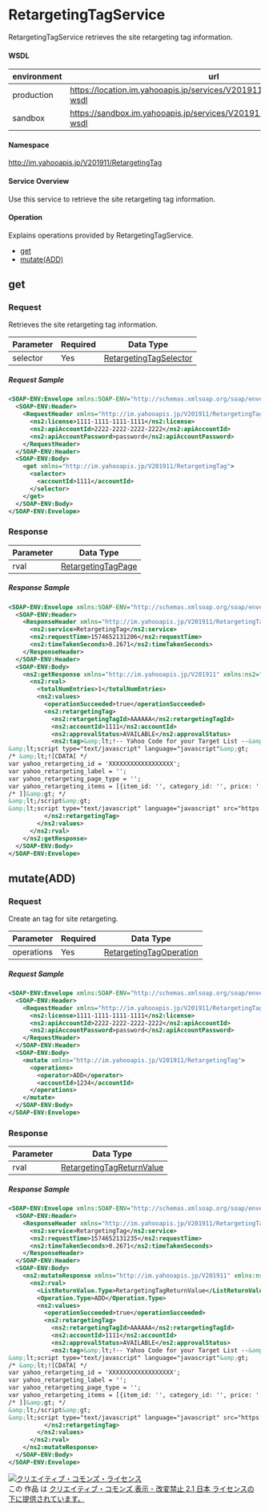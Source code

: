 # RetargetingTagService

RetargetingTagService retrieves the site retargeting tag information.

#### WSDL

| environment |                                      url                                      |
| ----------- | ----------------------------------------------------------------------------- |
| production  | https://location.im.yahooapis.jp/services/V201911/RetargetingTagService?wsdl |
| sandbox     | https://sandbox.im.yahooapis.jp/services/V201911/RetargetingTagService?wsdl  |

#### Namespace

http://im.yahooapis.jp/V201911/RetargetingTag

#### Service Overview

Use this service to retrieve the site retargeting tag information.

#### Operation

Explains operations provided by RetargetingTagService.

+ [get](#get)
+ [mutate(ADD)](#mutateadd)

## get

### Request

Retrieves the site retargeting tag information.

| Parameter | Required | Data Type |
| --------- | -------- | --------- |
| selector | Yes | [RetargetingTagSelector](../data/RetargetingTag/RetargetingTagSelector.md) |

##### Request Sample
```xml
<SOAP-ENV:Envelope xmlns:SOAP-ENV="http://schemas.xmlsoap.org/soap/envelope/">
  <SOAP-ENV:Header>
    <RequestHeader xmlns="http://im.yahooapis.jp/V201911/RetargetingTag" xmlns:ns2="http://im.yahooapis.jp/V201911">
      <ns2:license>1111-1111-1111-1111</ns2:license>
      <ns2:apiAccountId>2222-2222-2222-2222</ns2:apiAccountId>
      <ns2:apiAccountPassword>password</ns2:apiAccountPassword>
    </RequestHeader>
  </SOAP-ENV:Header>
  <SOAP-ENV:Body>
    <get xmlns="http://im.yahooapis.jp/V201911/RetargetingTag">
      <selector>
        <accountId>1111</accountId>
      </selector>
    </get>
  </SOAP-ENV:Body>
</SOAP-ENV:Envelope>
```

### Response

| Parameter | Data Type |
| -------- | ------- |
| rval | [RetargetingTagPage](../data/RetargetingTag/RetargetingTagPage.md) |

##### Response Sample
```xml
<SOAP-ENV:Envelope xmlns:SOAP-ENV="http://schemas.xmlsoap.org/soap/envelope/">
  <SOAP-ENV:Header>
    <ResponseHeader xmlns="http://im.yahooapis.jp/V201911/RetargetingTag" xmlns:ns2="http://im.yahooapis.jp/V201911">
      <ns2:service>RetargetingTag</ns2:service>
      <ns2:requestTime>1574652131206</ns2:requestTime>
      <ns2:timeTakenSeconds>0.2671</ns2:timeTakenSeconds>
    </ResponseHeader>
  </SOAP-ENV:Header>
  <SOAP-ENV:Body>
    <ns2:getResponse xmlns="http://im.yahooapis.jp/V201911" xmlns:ns2="http://im.yahooapis.jp/V201911/RetargetingTag">
      <ns2:rval>
        <totalNumEntries>1</totalNumEntries>
        <ns2:values>
          <operationSucceeded>true</operationSucceeded>
          <ns2:retargetingTag>
            <ns2:retargetingTagId>AAAAAA</ns2:retargetingTagId>
            <ns2:accountId>1111</ns2:accountId>
            <ns2:approvalStatus>AVAILABLE</ns2:approvalStatus>
            <ns2:tag>&amp;lt;!-- Yahoo Code for your Target List --&amp;gt;
&amp;lt;script type="text/javascript" language="javascript"&amp;gt;
/* &amp;lt;![CDATA[ */
var yahoo_retargeting_id = 'XXXXXXXXXXXXXXXXXX';
var yahoo_retargeting_label = '';
var yahoo_retargeting_page_type = '';
var yahoo_retargeting_items = [{item_id: '', category_id: '', price: '', quantity: ''}];
/* ]]&amp;gt; */
&amp;lt;/script&amp;gt;
&amp;lt;script type="text/javascript" language="javascript" src="https://b92.yahoo.co.jp/js/s_retargeting.js"&amp;gt;&amp;lt;/script&amp;gt;</ns2:tag>
          </ns2:retargetingTag>
        </ns2:values>
      </ns2:rval>
    </ns2:getResponse>
  </SOAP-ENV:Body>
</SOAP-ENV:Envelope>
```

## mutate(ADD)

### Request

Create an tag for site retargeting.

| Parameter | Required | Data Type |
| --------- | -------- | --------- |
| operations | Yes | [RetargetingTagOperation](../data/RetargetingTag/RetargetingTagOperation.md) |

##### Request Sample
```xml
<SOAP-ENV:Envelope xmlns:SOAP-ENV="http://schemas.xmlsoap.org/soap/envelope/">
  <SOAP-ENV:Header>
    <RequestHeader xmlns="http://im.yahooapis.jp/V201911/RetargetingTag" xmlns:ns2="http://im.yahooapis.jp/V201911">
      <ns2:license>1111-1111-1111-1111</ns2:license>
      <ns2:apiAccountId>2222-2222-2222-2222</ns2:apiAccountId>
      <ns2:apiAccountPassword>password</ns2:apiAccountPassword>
    </RequestHeader>
  </SOAP-ENV:Header>
  <SOAP-ENV:Body>
    <mutate xmlns="http://im.yahooapis.jp/V201911/RetargetingTag">
      <operations>
        <operator>ADD</operator>
        <accountId>1234</accountId>
      </operations>
    </mutate>
  </SOAP-ENV:Body>
</SOAP-ENV:Envelope>
```

### Response

| Parameter | Data Type |
| -------- | ------- |
| rval | [RetargetingTagReturnValue](../data/RetargetingTag/RetargetingTagReturnValue.md) |

##### Response Sample
```xml
<SOAP-ENV:Envelope xmlns:SOAP-ENV="http://schemas.xmlsoap.org/soap/envelope/">
  <SOAP-ENV:Header>
    <ResponseHeader xmlns="http://im.yahooapis.jp/V201911/RetargetingTag" xmlns:ns2="http://im.yahooapis.jp/V201911">
      <ns2:service>RetargetingTag</ns2:service>
      <ns2:requestTime>1574652131235</ns2:requestTime>
      <ns2:timeTakenSeconds>0.2671</ns2:timeTakenSeconds>
    </ResponseHeader>
  </SOAP-ENV:Header>
  <SOAP-ENV:Body>
    <ns2:mutateResponse xmlns="http://im.yahooapis.jp/V201911" xmlns:ns2="http://im.yahooapis.jp/V201911/RetargetingTag">
      <ns2:rval>
        <ListReturnValue.Type>RetargetingTagReturnValue</ListReturnValue.Type>
        <Operation.Type>ADD</Operation.Type>
        <ns2:values>
          <operationSucceeded>true</operationSucceeded>
          <ns2:retargetingTag>
            <ns2:retargetingTagId>AAAAAA</ns2:retargetingTagId>
            <ns2:accountId>1111</ns2:accountId>
            <ns2:approvalStatus>AVAILABLE</ns2:approvalStatus>
            <ns2:tag>&amp;lt;!-- Yahoo Code for your Target List --&amp;gt;
&amp;lt;script type="text/javascript" language="javascript"&amp;gt;
/* &amp;lt;![CDATA[ */
var yahoo_retargeting_id = 'XXXXXXXXXXXXXXXXXX';
var yahoo_retargeting_label = '';
var yahoo_retargeting_page_type = '';
var yahoo_retargeting_items = [{item_id: '', category_id: '', price: '', quantity: ''}];
/* ]]&amp;gt; */
&amp;lt;/script&amp;gt;
&amp;lt;script type="text/javascript" language="javascript" src="https://b92.yahoo.co.jp/js/s_retargeting.js"&amp;gt;&amp;lt;/script&amp;gt;</ns2:tag>
          </ns2:retargetingTag>
        </ns2:values>
      </ns2:rval>
    </ns2:mutateResponse>
  </SOAP-ENV:Body>
</SOAP-ENV:Envelope>
```

<a rel="license" href="http://creativecommons.org/licenses/by-nd/2.1/jp/"><img alt="クリエイティブ・コモンズ・ライセンス" style="border-width:0" src="https://i.creativecommons.org/l/by-nd/2.1/jp/88x31.png" /></a><br />この 作品 は <a rel="license" href="http://creativecommons.org/licenses/by-nd/2.1/jp/">クリエイティブ・コモンズ 表示 - 改変禁止 2.1 日本 ライセンスの下に提供されています。</a>
